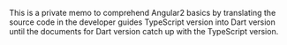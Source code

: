 This is a private memo to comprehend Angular2 basics by translating the source code in the developer guides TypeScript version into Dart version until the documents for Dart version catch up with the TypeScript version.